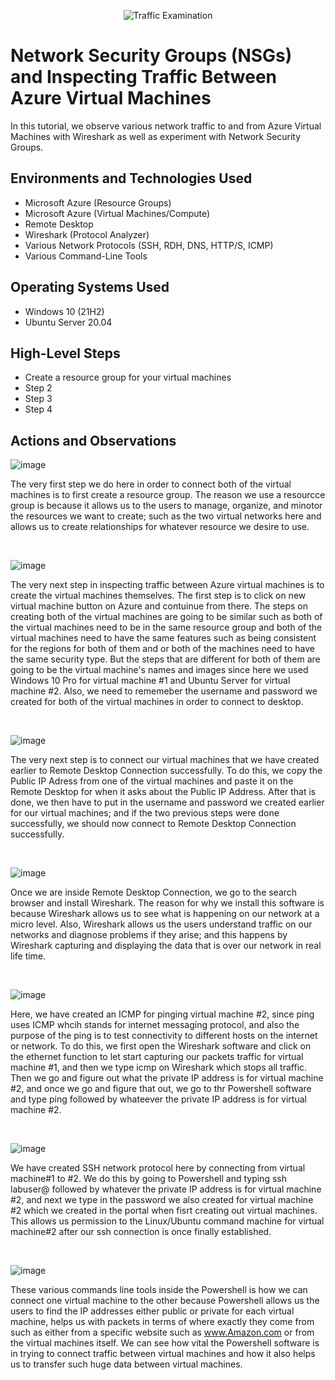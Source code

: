 <p align="center">
<img src="https://i.imgur.com/Ua7udoS.png" alt="Traffic Examination"/>
</p>

<h1>Network Security Groups (NSGs) and Inspecting Traffic Between Azure Virtual Machines</h1>
In this tutorial, we observe various network traffic to and from Azure Virtual Machines with Wireshark as well as experiment with Network Security Groups. <br />


<h2>Environments and Technologies Used</h2>

- Microsoft Azure (Resource Groups)
- Microsoft Azure (Virtual Machines/Compute)
- Remote Desktop
- Wireshark (Protocol Analyzer)
- Various Network Protocols (SSH, RDH, DNS, HTTP/S, ICMP)
- Various Command-Line Tools

<h2>Operating Systems Used </h2>

- Windows 10 (21H2)
- Ubuntu Server 20.04

<h2>High-Level Steps</h2>

- Create a resource group for your virtual machines
- Step 2
- Step 3
- Step 4

<h2>Actions and Observations</h2>

<p>
</p>
<p>
  
 ![image](https://github.com/amoh2487/azure-network-protocols/assets/148664179/41f2f143-23b4-426a-8bc2-79cf5e336d6a)


The very first step we do here in order to connect both of the virtual machines is to first create a resource group. The reason we use a resourcce group is because it allows us to the users to manage, organize, and minotor the resources we want to create; such as the two virtual networks here and allows us to create relationships for whatever resource we desire to use.
</p>
<br />

<p>
</p>
<p>

![image](https://github.com/amoh2487/azure-network-protocols/assets/148664179/80dc7063-2a9c-40ba-904e-2ceb1276ad93)


The very next step in inspecting traffic between Azure virtual machines is to create the virtual machines themselves. The first step is to click on new virtual machine button on Azure and contuinue from there. The steps on creating both of the virtual machines are going to be similar such as both of the virtual machines need to be in the same resource group and both of the virtual machines need to have the same features such as being consistent for the regions for both of them and or both of the machines need to have the same security type. But the steps that are different for both of them are going to be the virtual machine's names and images since here we used Windows 10 Pro for virtual machine #1 and Ubuntu Server for virtual machine #2. Also, we need to rememeber the username and password we created for both of the virtual machines in order to connect to desktop.
</p>
<br />

<p>
</p>
<p>

![image](https://github.com/amoh2487/azure-network-protocols/assets/148664179/8605926a-86f9-4673-b927-840cf2234814)


The very next step is to connect our virtual machines that we have created earlier to Remote Desktop Connection successfully. To do this, we copy the Public IP Adress from one of the virtual machines and paste it on the Remote Desktop for when it asks about the Public IP Address. After that is done, we then have to put in the username and password we created earlier for our virtual machines; and if the two previous steps were done successfully, we should now connect to Remote Desktop Connection successfully.
</p>
<br />

<p>
</p>
<p>

![image](https://github.com/amoh2487/azure-network-protocols/assets/148664179/f7c35716-4c74-4584-8a61-77f3e4ac4669)


Once we are inside Remote Desktop Connection, we go to the search browser and install Wireshark. The reason for why we install this software is because Wireshark allows us to see what is happening on our network at a micro level. Also, Wireshark allows us the users understand traffic on our networks and diagnose problems if they arise; and this happens by Wireshark capturing and displaying the data that is over our network in real life time.
</p>
<br />

<p>
</p>
<p>

![image](https://github.com/amoh2487/azure-network-protocols/assets/148664179/3be7302a-dac3-4b06-b6c4-5fc831d181aa)


Here, we have created an ICMP for pinging virtual machine #2, since ping uses ICMP whcih stands for internet messaging protocol, and also the purpose of the ping is to test connectivity to different hosts on the internet or network. To do this, we first open the Wireshark software and click on the ethernet function to let start capturing our packets traffic for virtual machine #1, and then we type icmp on Wireshark which stops all traffic. Then we go and figure out what the private IP address is for virtual machine #2, and once we go and figure that out, we go to thr Powershell software and type ping followed by whateever the private IP address is for virtual machine #2.
</p>
<br />

<p>
</p>
<p>

![image](https://github.com/amoh2487/azure-network-protocols/assets/148664179/9f0d907b-4b45-4893-9d80-b575b7ba734b)


We have created SSH network protocol here by connecting from virtual machine#1 to #2. We do this by going to Powershell and typing ssh labuser@ followed by whatever the private IP address is for virtual machine #2, and next we type in the password we also created for virtual machine #2 which we created in the portal when fisrt creating out virtual machines. This allows us permission to the Linux/Ubuntu command machine for virtual machine#2 after our ssh connection is once finally established.
</p>
<br />

<p>
</p>
<p>

![image](https://github.com/amoh2487/azure-network-protocols/assets/148664179/242c16d0-353c-417a-8161-76ab5d3af2fd)


These various commands line tools inside the Powershell is how we can connect one virtual machine to the other because Powershell allows us the users to find the IP addresses either public or private for each virtual machine, helps us with packets in terms of where exactly they come from such as either from a specific website such as www.Amazon.com or from the virtual machines itself. We can see how vital the Powershell software is in trying to connect traffic between virtual machines and how it also helps us to transfer such huge data between virtual machines.
